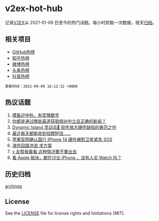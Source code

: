# v2ex-hot-hub

 记录[V2EX](https://www.v2ex.com/)从 2021-01-06 日至今的热门话题。每小时抓取一次数据，按天[归档](archives)。
 
 ## 相关项目

- [GitHub热榜](https://github.com/snaildev/github-hot-hub)
- [知乎热榜](https://github.com/snaildev/zhihu-hot-hub)
- [微博热榜](https://github.com/snaildev/weibo-hot-hub)
- [头条热榜](https://github.com/snaildev/toutiao-hot-hub)
- [抖音热榜](https://github.com/snaildev/douyin-hot-hub)


 `更新时间：2022-09-09 16:12:32 +0800`

## 热议话题

1. [摸鱼迎中秋，有奖猜数字](https://www.v2ex.com/t/878872)
1. [你都是通过哪些渠道获取相对中立且正确的新闻？](https://www.v2ex.com/t/878787)
1. [Dynamic Island 灵动岛💊 软件放大硬件缺陷的典范之作](https://www.v2ex.com/t/878717)
1. [最近每天都能收到招嫖短信……](https://www.v2ex.com/t/878831)
1. [苹果官网确认国行 iPhone 14 硬件阉割卫星紧急 SOS](https://www.v2ex.com/t/878774)
1. [海外回国冲浪 求方案](https://www.v2ex.com/t/878701)
1. [v 友帮我看看 这种情况要不要出去](https://www.v2ex.com/t/878826)
1. [看 Apple 板块，都在讨论 iPhone ，没有人买 Watch 吗？](https://www.v2ex.com/t/878845)

## 历史归档

[archives](archives)

## License

See the [LICENSE](LICENSE) file for license rights and limitations (MIT).
